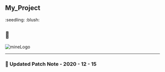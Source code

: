 My_Project
----------

<!-- [Corner's Blog](https://iu-corner.tistory.com)의 사이트입니다.  -->

<!-- [Corner 헬스 프로젝트](https://github.com/Eight-Corner/mine/tree/master/DB_Sign3_forMac)의 소스코드입니다.  -->

<!-- p.s 도움이 될지 모르겠지만 제 경우 DB를 이용하였기 때문에, 프로그램이 정상 구동되지 않을 것입니다. --> :seedling: :blush:

:seedling:
----------

![mineLogo](https://cdn.iconscout.com/icon/premium/png-256-thumb/memo-paper-872391.png)

---

### :seedling: Updated Patch Note - 2020 - 12 - 15
